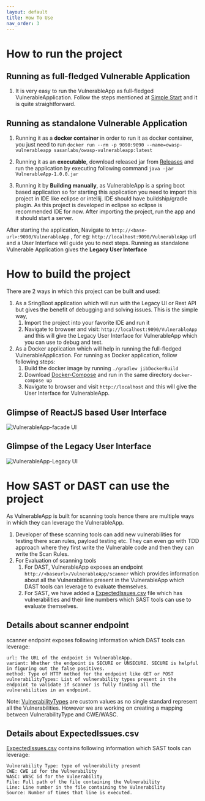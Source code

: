 ```yaml
---
layout: default
title: How To Use
nav_order: 3
---
```


# How to run the project
 
## Running as full-fledged Vulnerable Application 
1. It is very easy to run the VulnerableApp as full-fledged VulnerableApplication. Follow the steps mentioned at [Simple Start](https://github.com/SasanLabs/VulnerableApp-facade#simple-start) and it is quite straightforward.

## Running as standalone Vulnerable Application
1. Running it as a **docker container** in order to run it as docker container, you just need to run `docker run --rm -p 9090:9090 --name=owasp-vulnerableapp sasanlabs/owasp-vulnerableapp:latest`

2. Running it as an **executable**, download released jar from [Releases](https://github.com/SasanLabs/VulnerableApp/releases) and run the application by executing following command `java -jar  VulnerableApp-1.0.0.jar`

3. Running it by **Building manually**, as VulnerableApp is a spring boot based application so for starting this application you need to import this project in IDE like eclipse or intellij. IDE should have buildship/gradle plugin. As this project is developed in eclipse so eclipse is recommended IDE for now.
After importing the project, run the app and it should start a server.

After starting the application, Navigate to `http://<base-url>:9090/VulnerableApp` , for eg: `http://localhost:9090/VulnerableApp` url and a User Interface will guide you to next steps. Running as standalone Vulnerable Application gives the **Legacy User Interface**

# How to build the project
There are 2 ways in which this project can be built and used:
1. As a SringBoot application which will run with the Legacy UI or Rest API but gives the benefit of debugging and solving issues. This is the simple way, 
    1. Import the project into your favorite IDE and run it
    2. Navigate to browser and visit: `http://localhost:9090/VulnerableApp` and this will give the Legacy User Interface for VulnerableApp which you can use to debug and test.
2. As a Docker application which will help in running the full-fledged VulnerableApplication. For running as Docker application, follow following steps:
    1. Build the docker image by running `./gradlew jibDockerBuild`
    2. Download [Docker-Compose](https://github.com/SasanLabs/VulnerableApp-facade/blob/main/docker-compose.yml) and run in the same directory `docker-compose up`
    3. Navigate to browser and visit `http://localhost` and this will give the User Interface for VulnerableApp.

## Glimpse of ReactJS based User Interface ##
![VulnerableApp-facade UI](https://raw.githubusercontent.com/SasanLabs/VulnerableApp-facade/main/docs/images/gif/VulnerableApp-Facade.gif)

## Glimpse of the Legacy User Interface ##
![VulnerableApp-Legacy UI](https://raw.githubusercontent.com/SasanLabs/VulnerableApp/master/docs/gifs/VulnerableApp.gif)

# How SAST or DAST can use the project
As VulnerableApp is built for scanning tools hence there are multiple ways in which they can leverage the VulnerableApp.
1. Developer of these scanning tools can add new vulnerabilities for testing there scan rules, payload testing etc. They can even go with TDD approach where they first write the Vulnerable code and then they can write the Scan Rules.
2. For Evaluation of scanning tools
   1. For DAST, VulnerableApp exposes an endpoint `http://<baseurl>/VulnerableApp/scanner` which provides information about all the Vulnerabilities present in the VulnerableApp which DAST tools can leverage to evaluate themselves.
   2. For SAST, we have added a [ExpectedIssues.csv](https://github.com/SasanLabs/VulnerableApp/blob/master/scanner/sast/expectedIssues.csv) file which has vulnerabilities and their line numbers which SAST tools can use to evaluate themselves.

## Details about scanner endpoint
scanner endpoint exposes following information which DAST tools can leverage:
```
url: The URL of the endpoint in VulnerableApp. 
variant: Whether the endpoint is SECURE or UNSECURE. SECURE is helpful in figuring out the false positives.
method: Type of HTTP method for the endpoint like GET or POST
vulnerabilityTypes: List of vulnerability types present in the endpoint to validate if scanner is fully finding all the vulnerabilities in an endpoint.
```
Note: [VulnerabilityTypes](https://github.com/SasanLabs/VulnerableApp/blob/master/src/main/java/org/sasanlabs/vulnerability/types/VulnerabilityType.java) are custom values as no single standard represent all the Vulnerabilities. However we are working on creating a mapping between VulnerabilityType and CWE/WASC.
## Details about ExpectedIssues.csv
[ExpectedIssues.csv](https://github.com/SasanLabs/VulnerableApp/blob/master/scanner/sast/expectedIssues.csv) contains following information which SAST tools can leverage:
```
Vulnerability Type: type of vulnerability present
CWE: CWE id for the Vulnerability
WASC: WASC id for the Vulnerability
File: Full path of the file containing the Vulnerability
Line: Line number in the file containing the Vulnerability
Source: Number of times that line is executed. 
```
